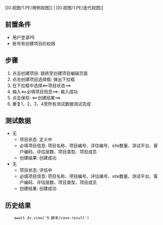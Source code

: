 [[0.视图/1.PE/用例视图]] | [[0.视图/1.PE/迭代视图]]

## 前置条件

- 用户登录PE
- 账号有创建项目的权限

## 步骤

1. 点击创建项目: 跳转至创建项目编辑页面
2. 点击创建项目选择框: 弹出下拉框
3. 在下拉框中选择<==项目状态==>
4. 输入<==必填项目信息==>: 输入成功
5. 点击保存: <==创建结果==>
6. 重复1，2，3，4至所有测试数据测试完成

## 测试数据

- 无
	- 项目状态: 定义中
	- 必填项目信息: 项目名称、项目编号、评估编号、site数量、测试平台、客户编码、评估层数、项目类型、项目成员
	- 创建结果: 创建成功
- 无
	- 项目状态: 评估中
	- 必填项目信息: 项目名称、项目编号、评估编号、site数量、测试平台、客户编码、评估层数、项目类型、项目成员
	- 创建结果: 创建成功

## 历史结果

```dataviewjs
    await dv.view('9.脚本/case-result')
```
